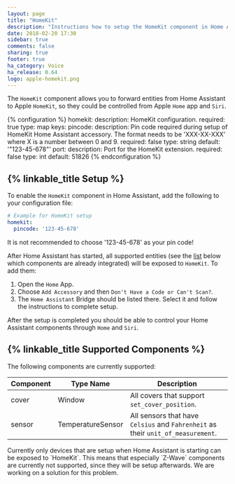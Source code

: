 ```yaml
---
layout: page
title: "HomeKit"
description: "Instructions how to setup the HomeKit component in Home Assistant."
date: 2018-02-20 17:30
sidebar: true
comments: false
sharing: true
footer: true
ha_category: Voice
ha_release: 0.64
logo: apple-homekit.png
---
```


The `HomeKit` component allows you to forward entities from Home Assistant to Apple `HomeKit`, so they could be controlled from Apple `Home` app and `Siri`.

{% configuration %}
  homekit:
    description: HomeKit configuration.
    required: true
    type: map
    keys:
      pincode:
        description: Pin code required during setup of HomeKit Home Assistant accessory. The format needs to be 'XXX-XX-XXX' where X is a number between 0 and 9.
        required: false
        type: string
        default: '"123-45-678"'
      port:
        description: Port for the HomeKit extension.
        required: false
        type: int
        default: 51826
{% endconfiguration %}

## {% linkable_title Setup %}

To enable the `HomeKit` component in Home Assistant, add the following to your configuration file:

```yaml
# Example for HomeKit setup
homekit:
  pincode: '123-45-678'
```

<p class='note'>It is not recommended to choose '123-45-678' as your pin code!</p>

After Home Assistant has started, all supported entities (see the [list](#supported-components) below which components are already integrated) will be exposed to `HomeKit`. To add them:
1. Open the `Home` App.
2. Choose `Add Accessory` and then `Don't Have a Code or Can't Scan?`.
3. The `Home Assistant` Bridge should be listed there. Select it and follow the instructions to complete setup.

After the setup is completed you should be able to control your Home Assistant components through `Home` and `Siri`.

## {% linkable_title Supported Components %}

The following components are currently supported:

| Component | Type Name | Description |
| --------- | --------- | ----------- |
| cover | Window | All covers that support `set_cover_position`. |
| sensor | TemperatureSensor | All sensors that have `Celsius` and `Fahrenheit` as their `unit_of_measurement`. |

<p class='note'>Currently only devices that are setup when Home Assistant is starting can be exposed to `HomeKit`. This means that especially `Z-Wave` components are currently not supported, since they will be setup afterwards. We are working on a solution for this problem.</p>
